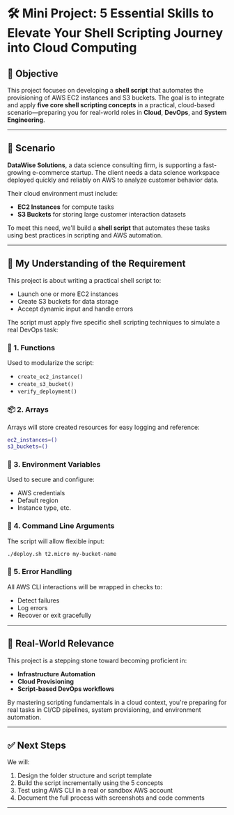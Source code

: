 
# 🛠️ Mini Project: 5 Essential Skills to Elevate Your Shell Scripting Journey into Cloud Computing

## 📍 Objective

This project focuses on developing a **shell script** that automates the provisioning of AWS EC2 instances and S3 buckets. The goal is to integrate and apply **five core shell scripting concepts** in a practical, cloud-based scenario—preparing you for real-world roles in **Cloud**, **DevOps**, and **System Engineering**.

---

## 🧩 Scenario

**DataWise Solutions**, a data science consulting firm, is supporting a fast-growing e-commerce startup. The client needs a data science workspace deployed quickly and reliably on AWS to analyze customer behavior data.

Their cloud environment must include:

- **EC2 Instances** for compute tasks  
- **S3 Buckets** for storing large customer interaction datasets  

To meet this need, we'll build a **shell script** that automates these tasks using best practices in scripting and AWS automation.

---

## 🧠 My Understanding of the Requirement

This project is about writing a practical shell script to:
- Launch one or more EC2 instances
- Create S3 buckets for data storage
- Accept dynamic input and handle errors

The script must apply five specific shell scripting techniques to simulate a real DevOps task:

### 🔧 1. Functions
Used to modularize the script:
- `create_ec2_instance()`
- `create_s3_bucket()`
- `verify_deployment()`

### 📦 2. Arrays
Arrays will store created resources for easy logging and reference:
```bash
ec2_instances=()
s3_buckets=()
````

### 🔐 3. Environment Variables

Used to secure and configure:

* AWS credentials
* Default region
* Instance type, etc.

### 🧾 4. Command Line Arguments

The script will allow flexible input:

```bash
./deploy.sh t2.micro my-bucket-name
```

### 🚨 5. Error Handling

All AWS CLI interactions will be wrapped in checks to:

* Detect failures
* Log errors
* Recover or exit gracefully

---

## 🚀 Real-World Relevance

This project is a stepping stone toward becoming proficient in:

* **Infrastructure Automation**
* **Cloud Provisioning**
* **Script-based DevOps workflows**

By mastering scripting fundamentals in a cloud context, you're preparing for real tasks in CI/CD pipelines, system provisioning, and environment automation.

---

## ✅ Next Steps

We will:

1. Design the folder structure and script template
2. Build the script incrementally using the 5 concepts
3. Test using AWS CLI in a real or sandbox AWS account
4. Document the full process with screenshots and code comments

---

